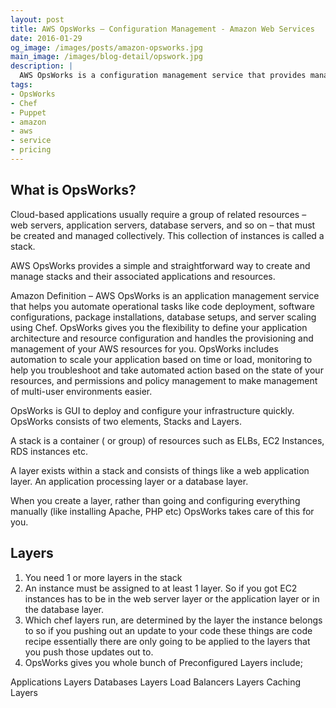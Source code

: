 ```yaml
---
layout: post
title: AWS OpsWorks – Configuration Management - Amazon Web Services
date: 2016-01-29
og_image: /images/posts/amazon-opsworks.jpg
main_image: /images/blog-detail/opswork.jpg
description: |
  AWS OpsWorks is a configuration management service that provides managed instances of Chef and Puppet. Chef and Puppet are automation platforms help to provision your application requirements.
tags:
- OpsWorks
- Chef
- Puppet
- amazon
- aws
- service
- pricing
---
```


## What is OpsWorks?

Cloud-based applications usually require a group of related resources – web servers, application servers, database servers, and so on – that must be created and managed collectively.<!--more-->
 This collection of instances is called a stack.

AWS OpsWorks provides a simple and straightforward way to create and manage stacks and their associated applications and resources.

Amazon Definition – AWS OpsWorks is an application management service that helps you automate operational tasks like code deployment, software configurations, package installations, database setups, and server scaling using Chef. OpsWorks gives you the flexibility to define your application architecture and resource configuration and handles the provisioning and management of your AWS resources for you. OpsWorks includes automation to scale your application based on time or load, monitoring to help you troubleshoot and take automated action based on the state of your resources, and permissions and policy management to make management of multi-user environments easier.

OpsWorks is GUI to deploy and configure your infrastructure quickly. OpsWorks consists of two elements, Stacks and Layers.

A stack is a container ( or group) of resources such as ELBs, EC2 Instances, RDS instances etc.

A layer exists within a stack and consists of things like a web application layer. An application processing layer or a database layer.

When you create a layer, rather than going and configuring everything manually (like installing Apache, PHP etc) OpsWorks takes care of this for you.

Layers
-----
  1. You need 1 or more layers in the stack
  2. An instance must be assigned to at least 1 layer. So if you got EC2 instances has to be in the web server layer or the application layer or in the database layer.
  3. Which chef layers run, are determined by the layer the instance belongs to so if you pushing out an update to your code these things are code recipe essentially there are only going to be applied to the layers that you push those updates out to.
  4. OpsWorks gives you whole bunch of Preconfigured Layers include;
  
<span> Applications Layers</span>
<span> Databases Layers </span>
<span> Load Balancers Layers</span>
<span> Caching Layers</span>